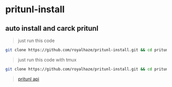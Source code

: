 # pritunl-install
## auto install and carck pritunl 
> just run this code 
``` bash
git clone https://github.com/royalhaze/pritunl-install.git && cd pritunl-install && sudo bash pritunlinstall.sh
```
> just run this code with tmux
``` bash
git clone https://github.com/royalhaze/pritunl-install.git && cd pritunl-install && tmux new -s pritunl-install 'sudo bash pritunlinstall.sh' 
```
> [pritunl api](https://github.com/royalhaze/pritunl-private-api)
